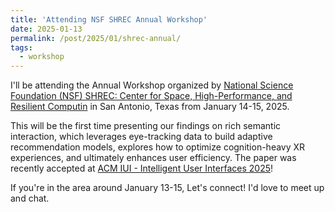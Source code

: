 ```yaml
---
title: 'Attending NSF SHREC Annual Workshop'
date: 2025-01-13
permalink: /post/2025/01/shrec-annual/
tags:
  - workshop
---
```


I'll be attending the Annual Workshop organized by [National Science Foundation (NSF) SHREC: Center for Space, High-Performance, and Resilient Computin](https://iucrc.nsf.gov/centers/space-high-performance-and-resilient-computing/) in San Antonio, Texas from January 14-15, 2025.

This will be the first time presenting our findings on rich semantic interaction, which leverages eye-tracking data to build adaptive recommendation models, explores how to optimize cognition-heavy XR experiences, and ultimately enhances user efficiency. The paper was recently accepted at [ACM IUI - Intelligent User Interfaces 2025](https://iui.acm.org/2025/)!

If you're in the area around January 13-15, Let's connect! I'd love to meet up and chat.